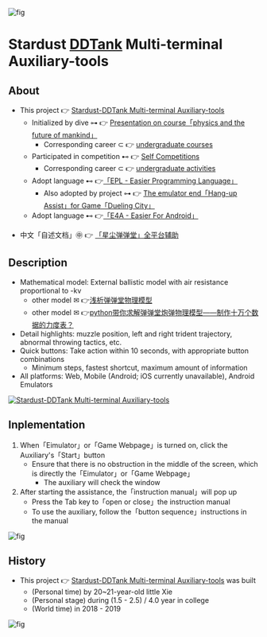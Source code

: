 ![fig](https://raw.githubusercontent.com/ChenZhu-Xie/Stardust_DDTank/master/img/logo.jpg "Logo for Stardust-DDTank Multi-terminal Auxiliary-tools")

# Stardust [DDTank](https://www.ddtank.com) Multi-terminal Auxiliary-tools

## About
<!-- * This project 👉 [Stardust-[DDTank](https://www.ddtank.com) Multi-terminal Auxiliary-tools](https://github.com/ChenZhu-Xie/Stardust_DDTank) -->
* This project 👉 [Stardust-DDTank Multi-terminal Auxiliary-tools](https://github.com/ChenZhu-Xie/Stardust_DDTank)
    * Initialized by dive ⊶ 👉 [Presentation on course「physics and the future of mankind」](https://github.com/ChenZhu-Xie/undergraduate_courses/tree/master/05__2.3__Courses_Presentations/2__2.2__「Physics_and_the_future_of_mankind」_Speach__1.0_year)
        * Corresponding career ⊂ 👉 [undergraduate courses](https://github.com/ChenZhu-Xie/undergraduate_courses)
    * Participated in competition ⊷ 👉 [Self Competitions](https://github.com/ChenZhu-Xie/undergraduate_activities/tree/master/07__3.2__Self_Competitions)
        * Corresponding career ⊂ 👉 [undergraduate activities](https://github.com/ChenZhu-Xie/undergraduate_activities)
    * Adopt language ⊷ 👉[「EPL - Easier Programming Language」](https://www.eyuyan.com)
        <!-- * Also adopted by project ⊶ 👉 [The emulator end「Hang-up Assist」for Game[「Dueling City」](https://tieba.baidu.com/f?kw=%E5%86%B3%E6%96%97%E4%B9%8B%E5%9F%8E&ie=utf-8&tp=0)](https://github.com/ChenZhu-Xie/Hanging_Assist__for__Dueling_City) -->
        * Also adopted by project ⊶ 👉 [The emulator end「Hang-up Assist」for Game「Dueling City」](https://github.com/ChenZhu-Xie/Hanging_Assist__for__Dueling_City)
    * Adopt language ⊷ 👉[「E4A - Easier For Android」](https://www.e4asoft.com)
<!-- * 中文「自述文档」㊥ 👉 [「星尘[弹弹堂](https://www.ddtank.com)」全平台辅助](https://gitee.com/ChenZhu-Xie/Stardust_DDTank) -->
* 中文「自述文档」㊥ 👉 [「星尘弹弹堂」全平台辅助](https://gitee.com/ChenZhu-Xie/Stardust_DDTank)

## Description
* Mathematical model: External ballistic model with air resistance proportional to -kv
    * other model ✉ 👉[浅析弹弹堂物理模型](https://www.52pojie.cn/thread-1132459-1-1.html)
    * other model ✉ 👉[python带你求解弹弹堂炮弹物理模型——制作十万个数据的力度表？](https://www.bilibili.com/video/BV1ze4y1J7Hu)
* Detail highlights: muzzle position, left and right trident trajectory, abnormal throwing tactics, etc.
* Quick buttons: Take action within 10 seconds, with appropriate button combinations
    * Minimum steps, fastest shortcut, maximum amount of information
* All platforms: Web, Mobile (Android; iOS currently unavailable), Android Emulators

[![Stardust-DDTank Multi-terminal Auxiliary-tools](https://raw.githubusercontent.com/ChenZhu-Xie/Stardust_DDTank/master/img/shot2.png)](https://youtu.be/yHp8ca3DrqY "Stardust-DDTank Multi-terminal Auxiliary-tools")

## Inplementation
1. When「Eimulator」or「Game Webpage」is turned on, click the Auxiliary's「Start」button
    * Ensure that there is no obstruction in the middle of the screen, which is directly the「Eimulator」or「Game Webpage」
        * The auxiliary will check the window
2. After starting the assistance, the「instruction manual」will pop up
    * Press the Tab key to「open or close」the instruction manual
    * To use the auxiliary, follow the「button sequence」instructions in the manual

![fig](https://raw.githubusercontent.com/ChenZhu-Xie/Stardust_DDTank/master/img/2.星尘辅助2图.png "The mathematical model of the Stardust-DDTank Auxiliary-tool on Mobile")

## History
<!-- * This project 👉 [Stardust-[DDTank](https://www.ddtank.com) Multi-terminal Auxiliary-tools](https://github.com/ChenZhu-Xie/Stardust_DDTank) was built -->
* This project 👉 [Stardust-DDTank Multi-terminal Auxiliary-tools](https://github.com/ChenZhu-Xie/Stardust_DDTank) was built
    * (Personal time) by 20~21-year-old little Xie
    * (Personal stage) during (1.5 - 2.5) / 4.0 year in college
    * (World time) in 2018 - 2019

![fig](https://raw.githubusercontent.com/ChenZhu-Xie/Stardust_DDTank/master/img/3.星尘辅助3图.png "The demonstrations of Stardust-DDTank Auxiliary-tools on Multi-ends: Webpage & Emulator")

<!-- ## Software Architecture
Software architecture description

## Installation

1.  xxxx
2.  xxxx
3.  xxxx

## Instructions

1.  xxxx
2.  xxxx
3.  xxxx

## Contribution

1.  Fork the repository
2.  Create Feat_xxx branch
3.  Commit your code
4.  Create Pull Request


## Gitee Feature

1.  You can use Readme\_XXX.md to support different languages, such as Readme\_en.md, Readme\_zh.md
2.  Gitee blog [blog.gitee.com](https://blog.gitee.com)
3.  Explore open source project [https://gitee.com/explore](https://gitee.com/explore)
4.  The most valuable open source project [GVP](https://gitee.com/gvp)
5.  The manual of Gitee [https://gitee.com/help](https://gitee.com/help)
6.  The most popular members  [https://gitee.com/gitee-stars/](https://gitee.com/gitee-stars/) -->

